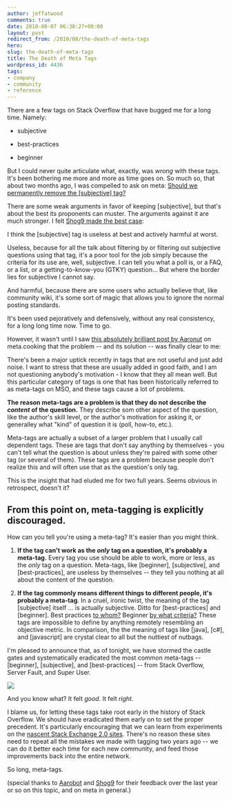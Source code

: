 ```yaml
---
author: jeffatwood
comments: true
date: 2010-08-07 06:38:27+00:00
layout: post
redirect_from: /2010/08/the-death-of-meta-tags
hero:
slug: the-death-of-meta-tags
title: The Death of Meta Tags
wordpress_id: 4436
tags:
- company
- community
- reference
---
```



There are a few tags on Stack Overflow that have bugged me for a long time. Namely:







  * subjective

  * best-practices

  * beginner




But I could never quite articulate what, exactly, was _wrong_ with these tags. It's been bothering me more and more as time goes on. So much so, that about two months ago, I was compelled to ask on meta: [Should we permanently remove the [subjective] tag?](http://meta.stackoverflow.com/questions/51627/should-we-permanently-remove-the-subjective-tag)



There are some weak arguments in favor of keeping [subjective], but that's about the best its proponents can muster. The arguments against it are much stronger. I felt [Shog9 made the best case](http://meta.stackoverflow.com/questions/51627/should-we-permanently-remove-the-subjective-tag/51644#51644):





>
I think the [subjective] tag is useless at best and actively harmful at worst.

<p>

Useless, because for all the talk about filtering by or filtering out subjective questions using that tag, it's a poor tool for the job simply because the criteria for its use are, well, subjective. I can tell you what a poll is, or a FAQ, or a list, or a getting-to-know-you (GTKY) question... But where the border lies for subjective I cannot say.

<p>

And harmful, because there are some users who actually believe that, like community wiki, it's some sort of magic that allows you to ignore the normal posting standards.

<p>

It's been used pejoratively and defensively, without any real consistency, for a long long time now. Time to go.






However, it wasn't until I saw [this absolutely brilliant post by Aaronut](http://meta.cooking.stackexchange.com/questions/434/please-zap-the-meta-tags-and-dependent-tags) on meta.cooking that the problem -- and its solution -- was finally clear to me:





>
There's been a major uptick recently in tags that are not useful and just add noise. I want to stress that these are usually added in good faith, and I am not questioning anybody's motivation - I know that they all mean well. But this particular category of tags is one that has been historically referred to as meta-tags on MSO, and these tags cause a lot of problems.

<p>
 
<b>The reason meta-tags are a problem is that they do not describe the <i>content</i> of the question.</b> They describe som other aspect of the question, like the author's skill level, or the author's motivation for asking it, or generalley what "kind" of question it is (poll, how-to, etc.).

<p>

Meta-tags are actually a subset of a larger problem that I usually call dependent tags. These are tags that don't say anything by themselves - you can't tell what the question is about unless they're paired with some other tag (or several of them). These tags are a problem because people don't realize this and will often use that as the question's only tag.






This is the insight that had eluded me for two full years. Seems obvious in retrospect, doesn't it?





## From this point on, meta-tagging is explicitly discouraged.


How can you tell you're using a meta-tag? It's easier than you might think.


  1. **If the tag can't work as the _only_ tag on a question, it's probably a meta-tag.** Every tag you use should be able to work, more or less, as the _only_ tag on a question. Meta-tags, like [beginner], [subjective], and [best-practices], are useless by themselves -- they tell you nothing at all about the content of the question.

  2. **If the tag commonly means different things to different people, it's probably a meta-tag**. In a cruel, ironic twist, the meaning of the tag [subjective] itself ... is actually subjective. Ditto for [best-practices] and [beginner]. Best practices [to whom?](http://www.codinghorror.com/blog/2006/04/best-practices-and-puffer-fish.html) Beginner [by what criteria?](http://www.codinghorror.com/blog/2004/10/defending-perpetual-intermediacy.html) These tags are impossible to define by anything remotely resembling an objective metric. In comparison, the the meaning of tags like [java], [c#], and [javascript] are crystal clear to all but the nuttiest of nutbags.


I'm pleased to announce that, as of tonight, we have stormed the castle gates and systematically eradicated the most common meta-tags -- [beginner], [subjective], and [best-practices] -- from Stack Overflow, Server Fault, and Super User.


![](/images/wordpress/villagers-with-pitchforks.jpg)


And you know what? It felt _good_. It felt _right_.



I blame us, for letting these tags take root early in the history of Stack Overflow. We should have eradicated them early on to set the proper precedent. It's particularly encouraging that we can learn from experiments on the [nascent Stack Exchange 2.0 sites](http://stackexchange.com/). There's no reason these sites need to repeat all the mistakes we made with tagging two years ago -- we can do it better each time for each new community, and feed those improvements back into the entire network. 


So long, meta-tags.


(special thanks to [Aarobot](http://meta.stackoverflow.com/users/141911/aarobot) and [Shog9](http://meta.stackoverflow.com/users/811/shog9) for their feedback over the last year or so on this topic, and on meta in general.)

